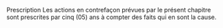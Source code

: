 Prescription
Les actions en contrefaçon prévues par le présent chapitre sont prescrites par cinq (05) ans à
compter des faits qui en sont la cause.